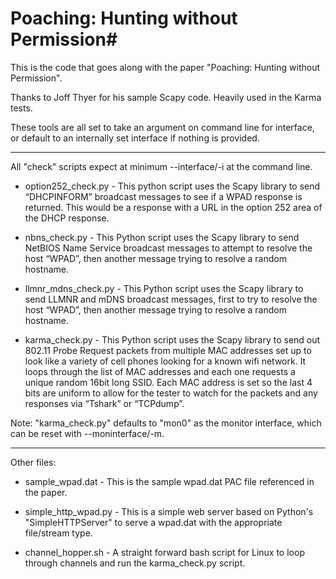 # Poaching: Hunting without Permission#

 This is the code that goes along with the paper "Poaching: Hunting without
 Permission".

 Thanks to Joff Thyer for his sample Scapy code.  Heavily used in the
 Karma tests.

 These tools are all set to take an argument on command line for interface,
 or default to an internally set interface if nothing is provided.

------------------------------------------------------------------

All "check" scripts expect at minimum --interface/-i at the command line.

- option252_check.py - 
This python script uses the Scapy library to send “DHCPINFORM” broadcast messages to see if a WPAD response is returned.  This would be a response with a URL in the option 252 area of the DHCP response.

- nbns_check.py - 
This Python script uses the Scapy library to send NetBIOS Name Service broadcast messages to attempt to resolve the host “WPAD”, then another message trying to resolve a random hostname.

- llmnr_mdns_check.py - 
This Python script uses the Scapy library to send LLMNR and mDNS broadcast messages, first to try to resolve the host “WPAD”, then another message trying to resolve a random hostname.

- karma_check.py - 
This Python script uses the Scapy library to send out 802.11 Probe Request packets from multiple MAC addresses set up to look like a variety of cell phones looking for a known wifi network.  It loops through the list of MAC addresses and each one requests a unique random 16bit long SSID.   Each MAC address is set so the last 4 bits are uniform to allow for the tester to watch for the packets and any responses via “Tshark” or “TCPdump”.

Note: "karma_check.py" defaults to "mon0" as the monitor interface, which can be reset with --moninterface/-m.

------------------------------------------------------------------

Other files:

- sample_wpad.dat -
This is the sample wpad.dat PAC file referenced in the paper.  

- simple_http_wpad.py -
This is a simple web server based on Python's "SimpleHTTPServer" to serve a wpad.dat with the appropriate file/stream type.

- channel_hopper.sh -
A straight forward bash script for Linux to loop through channels and run the karma_check.py script.
